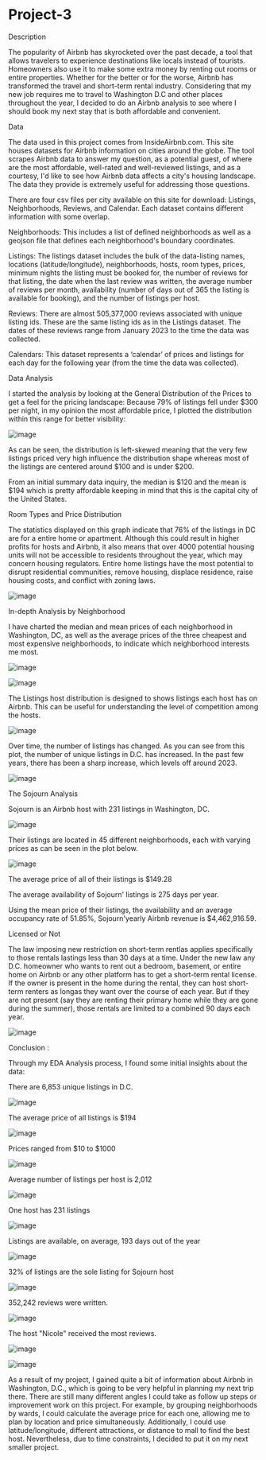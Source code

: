 # Project-3

Description


The popularity of Airbnb has skyrocketed over the past decade, a tool that allows travelers to experience destinations like locals instead of tourists. Homeowners also use it to make some extra money by renting out rooms or entire properties. Whether for the better or for the worse, Airbnb has transformed the travel and short-term rental industry.
Considering that my new job requires me to travel to Washington D.C and other places throughout the year, I decided to do an Airbnb analysis to see where I should book my next stay that is both affordable and convenient. 


Data 

The data used in this project comes from InsideAirbnb.com. This site houses datasets for Airbnb information on cities around the globe. The tool scrapes Airbnb data to answer my question, as a potential guest, of where are the most affordable, well-rated and well-reviewed listings, and as a courtesy, I'd like to see how Airbnb data affects a city's housing landscape. The data they provide is extremely useful for addressing those questions. 


There are four csv files per city available on this site for download: Listings, Neighborhoods, Reviews, and Calendar. Each dataset contains different information with some overlap.

Neighborhoods: This includes a list of defined neighborhoods as well as a geojson file that defines each neighborhood's boundary coordinates.

Listings: The listings dataset includes the bulk of the data-listing names, locations (latitude/longitude), neighborhoods, hosts, room types, prices, minimum nights the listing must be booked for, the number of reviews for that listing, the date when the last review was written, the average number of reviews per month, availability (number of days out of 365 the listing is available for booking), and the number of listings per host.

Reviews: There are almost 505,377,000 reviews associated with unique listing ids. These are the same listing ids as in the Listings dataset. The dates of these reviews range from January 2023 to the time the data was collected.

Calendars: This dataset represents a ‘calendar’ of prices and listings for each day for the following year (from the time the data was collected).




Data Analysis



I started the analysis by looking at the General Distribution of the Prices to get a feel for the pricing landscape:
Because 79% of listings fell under $300 per night, in my opinion the most affordable price, I plotted the distribution within this range for better visibility:

![image](https://github.com/magdalenaolczakalvarez/Project-3/assets/145025544/bdc4875b-c0d3-4347-8894-e48bbbf1be49)

As can be seen, the distribution is left-skewed meaning that the very few listings priced very high influence the distribution shape whereas most of the listings are centered around $100 and is under $200.

From an initial summary data inquiry, the median is $120 and the mean is $194 which is pretty affordable keeping in mind that this is the capital city of the United States. 


Room Types and Price Distribution

The statistics displayed on this graph indicate that 76% of the listings in DC are for a entire home or apartment. Although this could result in higher profits for hosts and Airbnb, it also means that over 4000 potential housing units will not be accessible to residents throughout the year, which may concern housing regulators. Entire home listings have the most potential to disrupt residential communities, remove housing, displace residence, raise housing costs, and conflict with zoning laws. 


![image](https://github.com/magdalenaolczakalvarez/Project-3/assets/145025544/7e2f554d-8515-439d-8ebc-c71de10c61f7)



In-depth Analysis by Neighborhood 

I have charted the median and mean prices of each neighborhood in Washington, DC, as well as the average prices of the three cheapest and most expensive neighborhoods, to indicate which neighborhood interests me most. 


![image](https://github.com/magdalenaolczakalvarez/Project-3/assets/145025544/50c69801-bbb1-4216-884c-f0e40403f6a5)


![image](https://github.com/magdalenaolczakalvarez/Project-3/assets/145025544/c295bf0c-4c19-479d-b2ba-a55497ec21a9)



The Listings host distribution is designed to shows listings each host has on Airbnb. This can be useful for understanding the level of competition among the hosts. 

![image](https://github.com/magdalenaolczakalvarez/Project-3/assets/145025544/56c83a38-8558-4c9e-8710-22b90b54e34f)


Over time, the number of listings has changed. As you can see from this plot, the number of unique listings in D.C. has increased. In the past few years, there has been a sharp increase, which levels off around 2023.

![image](https://github.com/magdalenaolczakalvarez/Project-3/assets/145025544/c6d2ad3a-43c1-4009-a9db-57dfb14a240e)



The Sojourn Analysis

Sojourn is an Airbnb host with 231 listings in Washington, DC. 

![image](https://github.com/magdalenaolczakalvarez/Project-3/assets/145025544/e99a52f0-c440-44b3-9011-fb25c42d4425)

Their listings are located in 45 different neighborhoods, each with varying prices as can be seen in the plot below. 

![image](https://github.com/magdalenaolczakalvarez/Project-3/assets/145025544/d09bff03-6d0b-41d3-b6f7-76584ba19077)

The average price of all of their listings is $149.28

The average availability of Sojourn' listings is 275 days per year. 

Using the mean price of their listings, the availability and an average occupancy rate of 51.85%, Sojourn'yearly Airbnb revenue is $4,462,916.59.




Licensed or Not 

The law imposing new restriction on short-term rentlas applies specifically to those rentals lastings less than 30 days at a time. Under the new law any D.C. homeowner who wants to rent out a bedroom, basement, or entire home on Airbnb or any other platform has to get a short-term rental license. If the owner is present in the home during the rental, they can host short-term renters as longas they want over the course of each year. But if they are not present (say they are renting their primary home while they are gone during the summer), those rentals are limited to a combined 90 days each year.


![image](https://github.com/magdalenaolczakalvarez/Project-3/assets/145025544/f1910b3c-abf8-4c2c-8242-a362fd105963)






Conclusion : 

Through my EDA Analysis process, I found some initial insights about the data:



There are 6,853 unique listings in D.C.

![image](https://github.com/magdalenaolczakalvarez/Project-3/assets/145025544/d3078536-8820-43f5-adaa-7138be3b63d9)


The average price of all listings is $194

![image](https://github.com/magdalenaolczakalvarez/Project-3/assets/145025544/50e46713-c6a4-48ff-b506-699906a060b6)


Prices ranged from $10 to $1000


![image](https://github.com/magdalenaolczakalvarez/Project-3/assets/145025544/d219fa18-df42-4e87-abbb-c444f1f8417c)


Average number of listings per host is 2,012


![image](https://github.com/magdalenaolczakalvarez/Project-3/assets/145025544/e09091ce-3990-4e0c-9b10-4f92174c8294)


One host has 231 listings


![image](https://github.com/magdalenaolczakalvarez/Project-3/assets/145025544/3fe2d787-daa7-436a-bdef-b9a0e6baf0eb)


Listings are available, on average, 193 days out of the year


![image](https://github.com/magdalenaolczakalvarez/Project-3/assets/145025544/873da3ce-7916-42fc-b49e-c2d8785734ac)


32% of listings are the sole listing for Sojourn host

![image](https://github.com/magdalenaolczakalvarez/Project-3/assets/145025544/a641be8c-0818-40ae-bb30-f0cee173263d)


352,242 reviews were written.


![image](https://github.com/magdalenaolczakalvarez/Project-3/assets/145025544/b0b0d030-9c02-47e6-96cd-fcab0b4034db)


The host "Nicole" received the most reviews. 

![image](https://github.com/magdalenaolczakalvarez/Project-3/assets/145025544/98ce5abb-e6b0-41ba-b0d9-82dc181f07ed)


![image](https://github.com/magdalenaolczakalvarez/Project-3/assets/145025544/3aafb978-8e3e-4a9a-a225-2c388678998f)


As a result of my project, I gained quite a bit of information about Airbnb in Washington, D.C., which is going to be very helpful in planning my next trip there. 
There are still many different angles I could take as follow up steps or improvement work on this project. For example, by grouping neighborhoods by wards, I could calculate the average price for each one, allowing me to plan by location and price simultaneously. Additionally, I could use latitude/longitude, different attractions, or distance to mall to find the best host. Nevertheless, due to time constraints, I decided to put it on my next smaller project. 





























